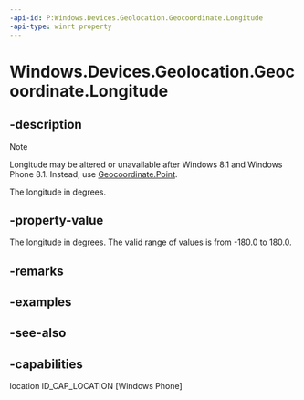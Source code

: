 ```yaml
---
-api-id: P:Windows.Devices.Geolocation.Geocoordinate.Longitude
-api-type: winrt property
---
```


<!-- Property syntax
public double Longitude { get; }
-->

# Windows.Devices.Geolocation.Geocoordinate.Longitude

## -description
> [!NOTE]
> Longitude may be altered or unavailable after Windows 8.1 and Windows Phone 8.1. Instead, use [Geocoordinate.Point](geocoordinate_point.md).

The longitude in degrees.

## -property-value
The longitude in degrees. The valid range of values is from -180.0 to 180.0.

## -remarks

## -examples

## -see-also


## -capabilities
location
ID_CAP_LOCATION [Windows Phone]
